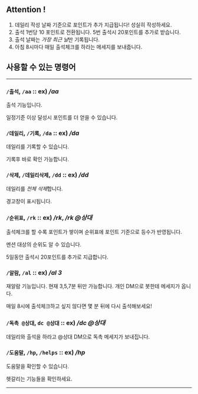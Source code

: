 ## Attention !
1. 데일리 작성 날짜 기준으로 포인트가 추가 지급됩니다! 성실히 작성하세요.
2. 출석 1번당 10 포인트로 전환됩니다. 5번 출석시 20포인트를 추가로 받습니다.
3. 출석 날짜는 *가장 최근 날*만 기록됩니다.
4. 아침 8시마다 매일 출석체크를 하라는 메세지를 보내줍니다.

## 사용할 수 있는 명령어

---
### `/출석`, `/aa` :: ex) */aa*
출석 기능입니다. 

일정기준 이상 달성시 포인트를 더 얻을 수 있습니다.

### `/데일리`, `/기록`, `/da` :: ex) */da*

데일리를 기록할 수 있습니다. 

기록후 바로 확인 가능합니다.

### `/삭제`, `/데일리삭제`, `/dd` :: ex) */dd*

데일리를 *전체 삭제*합니다. 

경고창이 표시됩니다.

### `/순위표`, `/rk` :: ex) */rk*, */rk @상대*
출석체크를 할 수록 포인트가 쌓이며 순위표에 포인트 기준으로 등수가 반영됩니다.

멘션 대상의 순위도 알 수 있습니다.

5일동안 출석시 20포인트를 추가로 지급합니다.

### `/알람`, `/al` :: ex) */al 3*
재알람 기능입니다. 현재 3,5,7분 뒤만 가능합니다. 개인 DM으로 봇한테 메세지가 옵니다.

매일 8시에 출석체크하고 싶지 않다면 몇 분 뒤에 다시 출석해보세요!


### `/독촉 @상대`, `dc @상대` :: ex) */dc @상대*
데일리와 출석을 하라고 @상대 DM으로 독촉 메세지가 보내집니다.

### `/도움말`, `/hp`, `/helps` :: ex) */hp*
도움말을 확인할 수 있습니다. 

헷갈리는 기능들을 확인하세요.


---
